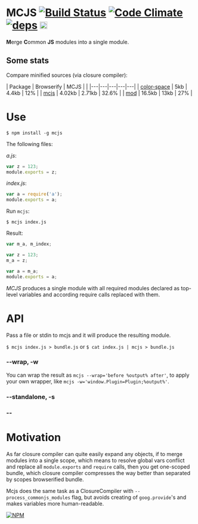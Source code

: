 # MCJS [![Build Status](https://travis-ci.org/dfcreative/mcjs.svg?branch=master)](https://travis-ci.org/dfcreative/mcjs) [![Code Climate](https://codeclimate.com/github/dfcreative/mcjs/badges/gpa.svg)](https://codeclimate.com/github/dfcreative/mcjs) [![deps](https://david-dm.org/dfcreative/mcjs.svg)](https://david-dm.org/dfcreative/mcjs) <a href="UNLICENSE"><img src="http://upload.wikimedia.org/wikipedia/commons/6/62/PD-icon.svg" width="20"/></a>

**M**erge **C**ommon **JS** modules into a single module.


## Some stats

Compare minified sources (via closure compiler):

| Package | Browserify | MCJS |  |
|---|---|---|---|---|
| [color-space](https://github.com/dfcreative/color-space) | 5kb | 4.4kb | 12% |
| [mcjs](https://github.com/dfcreative/color-space) | 4.02kb | 2.71kb | 32.6% |
| [mod](https://github.com/dfcreative/mod) | 16.5kb | 13kb | 27% |


# Use

`$ npm install -g mcjs`

The following files:

_a.js_:

```js
var z = 123;
module.exports = z;
```

_index.js_:
```js
var a = require('a');
module.exports = a;
```

Run `mcjs`:

`$ mcjs index.js`


Result:

```js
var m_a, m_index;

var z = 123;
m_a = z;

var a = m_a;
module.exports = a;
```

_MCJS_ produces a single module with all required modules declared as top-level variables and according require calls replaced with them.


# API

Pass a file or stdin to mcjs and it will produce the resulting module.

`$ mcjs index.js > bundle.js` or `$ cat index.js | mcjs > bundle.js`


### --wrap, -w

You can wrap the result as `mcjs --wrap='before %output% after'`, to apply your own wrapper, like `mcjs -w='window.Plugin=Plugin;%output%'`.

### --standalone, -s

### --



# Motivation

As far closure compiler can quite easily expand any objects, if to merge modules into a single scope, which means to resolve global vars conflict and replace all `module.exports` and `require` calls, then you get one-scoped bundle, which closure compiler compresses the way better than separated by scopes browserified bundle.

Mcjs does the same task as a ClosureCompiler with `--process_commonjs_modules` flag, but avoids creating of `goog.provide`'s and makes variables more human-readable.


[![NPM](https://nodei.co/npm/mcjs.png?downloads=true&downloadRank=true&stars=true)](https://nodei.co/npm/mcjs/)